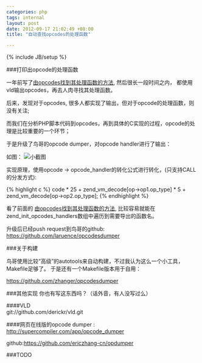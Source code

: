 ```yaml
--- 
categories: php
tags: internal 
layout: post
date: 2012-09-17 21:02:49 +08:00
title: "自动查找opcodes的处理函数"

---
```

{% include JB/setup %}

###打印出opcode的处理函数

一年前写了[由opcodes找到其处理函数的方法](http://zhangabc.com/2011/08/27/find-opcodes-to-implements/), 然后很长一段时间之内，
都使用vld输出opcodes，再去人肉寻找其处理函数。

后来，发现对于opcodes, 很多人都实现了输出，但对于opcode的处理函数，则没有关注;

而我们在分析PHP脚本代码到opcodes，再到具体的C实现的过程，opcode的处理是比较重要的一个环节；

于是升级了鸟哥的opcode dumper，对opcode handler进行了输出：

如图：
![小截图](http://ww3.sinaimg.cn/large/a74ecc4cjw1dwzbmmlzi9j.jpg)


实现原理，使用opcode -> opcode_handler的转化公式进行转化，(只支持CALL的分发方式):

{% highlight c %}
code * 25 + zend_vm_decode[op->op1.op_type] * 5 + zend_vm_decode[op->op2.op_type];
{% endhighlight  %}

看了前面的 [由opcodes找到其处理函数的方法](http://zhangabc.com/2011/08/27/find-opcodes-to-implements/), 比较容易就能在zend_init_opcodes_handlers数组中遍历到需要导出的函数名。


升级后已经push request到鸟哥的github: https://github.com/laruence/opcodesdumper


###关于构建

鸟哥使用比较“高级”的autotools来自动构建，不过我认为这么一个小工具，Makefile足够了。
于是还有一个Makefile版本用于自用：

https://github.com/zhanger/opcodesdumper

###其他实现
你也有写这东西吗？（话外音，有人没写过么）

####VLD  
git://github.com/derickr/vld.git


####网页在线版的opcode dumper : 
http://supercompiler.com/app/opcode_dumper     

github:https://github.com/ericzhang-cn/opdumper


###TODO 
<!--
目前处理函数的查找还要依赖外部的文本文件 opcodes_handlers_php5_310 , 需要添加其他版本的处理函数文本，
同时，代码要实现对PHP版本的自动检测 
-->


